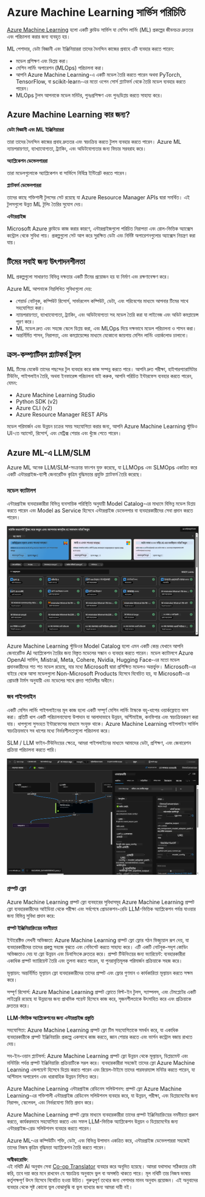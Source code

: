 <!--
CO_OP_TRANSLATOR_METADATA:
{
  "original_hash": "7fe541373802e33568e94e13226d463c",
  "translation_date": "2025-05-09T22:17:50+00:00",
  "source_file": "md/03.FineTuning/Introduce_AzureML.md",
  "language_code": "bn"
}
-->
# **Azure Machine Learning সার্ভিস পরিচিতি**

[Azure Machine Learning](https://ml.azure.com?WT.mc_id=aiml-138114-kinfeylo) হলো একটি ক্লাউড সার্ভিস যা মেশিন লার্নিং (ML) প্রকল্পের জীবনচক্র দ্রুততর এবং পরিচালনা করার জন্য ব্যবহৃত হয়।

ML পেশাদার, ডেটা বিজ্ঞানী এবং ইঞ্জিনিয়াররা তাদের দৈনন্দিন কাজের প্রবাহে এটি ব্যবহার করতে পারেন:

- মডেল প্রশিক্ষণ এবং ডিপ্লয় করা।
- মেশিন লার্নিং অপারেশন (MLOps) পরিচালনা করা।
- আপনি Azure Machine Learning-এ একটি মডেল তৈরি করতে পারেন অথবা PyTorch, TensorFlow, বা scikit-learn-এর মতো ওপেন সোর্স প্ল্যাটফর্ম থেকে তৈরি মডেল ব্যবহার করতে পারেন।
- MLOps টুলস আপনাকে মডেল মনিটর, পুনঃপ্রশিক্ষণ এবং পুনঃডিপ্লয় করতে সাহায্য করে।

## Azure Machine Learning কার জন্য?

**ডেটা বিজ্ঞানী এবং ML ইঞ্জিনিয়াররা**

তারা তাদের দৈনন্দিন কাজের প্রবাহ দ্রুততর এবং স্বয়ংক্রিয় করতে টুলস ব্যবহার করতে পারেন।
Azure ML ন্যায়পরায়ণতা, ব্যাখ্যাযোগ্যতা, ট্র্যাকিং, এবং অডিটযোগ্যতার জন্য ফিচার সরবরাহ করে।

**অ্যাপ্লিকেশন ডেভেলপাররা**

তারা মডেলগুলোকে অ্যাপ্লিকেশন বা সার্ভিসে নির্বিঘ্নে ইন্টিগ্রেট করতে পারেন।

**প্ল্যাটফর্ম ডেভেলপাররা**

তাদের কাছে শক্তিশালী টুলসের সেট রয়েছে যা Azure Resource Manager APIs দ্বারা সমর্থিত।
এই টুলসগুলো উন্নত ML টুলিং তৈরির সুযোগ দেয়।

**এন্টারপ্রাইজ**

Microsoft Azure ক্লাউডে কাজ করার কারণে, এন্টারপ্রাইজগুলো পরিচিত নিরাপত্তা এবং রোল-ভিত্তিক অ্যাক্সেস কন্ট্রোল থেকে সুবিধা পায়।
প্রকল্পগুলো সেট আপ করে সুরক্ষিত ডেটা এবং নির্দিষ্ট অপারেশনগুলোর অ্যাক্সেস নিয়ন্ত্রণ করা যায়।

## টিমের সবাই জন্য উৎপাদনশীলতা
ML প্রকল্পগুলো সাধারণত বিভিন্ন দক্ষতার একটি টিমের প্রয়োজন হয় যা নির্মাণ এবং রক্ষণাবেক্ষণ করে।

Azure ML আপনাকে নিম্নলিখিত সুবিধাগুলো দেয়:
- শেয়ার্ড নোটবুক, কম্পিউট রিসোর্স, সার্ভারলেস কম্পিউট, ডেটা, এবং পরিবেশের মাধ্যমে আপনার টিমের সাথে সহযোগিতা করা।
- ন্যায়পরায়ণতা, ব্যাখ্যাযোগ্যতা, ট্র্যাকিং, এবং অডিটযোগ্যতা সহ মডেল তৈরি করা যা লাইনেজ এবং অডিট কমপ্লায়েন্স পূরণ করে।
- ML মডেল দ্রুত এবং সহজে স্কেলে ডিপ্লয় করা, এবং MLOps দিয়ে দক্ষভাবে মডেল পরিচালনা ও শাসন করা।
- অন্তর্নির্মিত শাসন, নিরাপত্তা, এবং কমপ্লায়েন্সের মাধ্যমে যেকোনো জায়গায় মেশিন লার্নিং ওয়ার্কলোড চালানো।

## ক্রস-কম্প্যাটিবল প্ল্যাটফর্ম টুলস

ML টিমের যেকেউ তাদের পছন্দের টুল ব্যবহার করে কাজ সম্পন্ন করতে পারে।
আপনি দ্রুত পরীক্ষা, হাইপারপ্যারামিটার টিউনিং, পাইপলাইন তৈরি, অথবা ইনফারেন্স পরিচালনা যাই করুক, আপনি পরিচিত ইন্টারফেস ব্যবহার করতে পারেন, যেমন:
- Azure Machine Learning Studio
- Python SDK (v2)
- Azure CLI (v2)
- Azure Resource Manager REST APIs

মডেল পরিমার্জন এবং উন্নয়ন চক্রের সময় সহযোগিতা করার জন্য, আপনি Azure Machine Learning স্টুডিও UI-তে অ্যাসেট, রিসোর্স, এবং মেট্রিক্স শেয়ার এবং খুঁজে পেতে পারেন।

## **Azure ML-এ LLM/SLM**

Azure ML অনেক LLM/SLM-সংক্রান্ত ফাংশন যুক্ত করেছে, যা LLMOps এবং SLMOps একত্রিত করে একটি এন্টারপ্রাইজ-ব্যাপী জেনারেটিভ কৃত্রিম বুদ্ধিমত্তার প্রযুক্তি প্ল্যাটফর্ম তৈরি করেছে।

### **মডেল ক্যাটালগ**

এন্টারপ্রাইজ ব্যবহারকারীরা বিভিন্ন ব্যবসায়িক পরিস্থিতি অনুযায়ী Model Catalog-এর মাধ্যমে বিভিন্ন মডেল ডিপ্লয় করতে পারেন এবং Model as Service হিসেবে এন্টারপ্রাইজ ডেভেলপার বা ব্যবহারকারীদের সেবা প্রদান করতে পারেন।

![models](../../../../translated_images/models.2450411eac222e539ffb55785a8f550d01be1030bd8eb67c9c4f9ae4ca5d64be.bn.png)

Azure Machine Learning স্টুডিওর Model Catalog হলো এমন একটি কেন্দ্র যেখানে আপনি জেনারেটিভ AI অ্যাপ্লিকেশন তৈরির জন্য বিস্তৃত মডেলের সন্ধান ও ব্যবহার করতে পারেন। মডেল ক্যাটালগে Azure OpenAI সার্ভিস, Mistral, Meta, Cohere, Nvidia, Hugging Face-এর মতো মডেল প্রদানকারীদের শত শত মডেল রয়েছে, যার মধ্যে Microsoft দ্বারা প্রশিক্ষিত মডেলও অন্তর্ভুক্ত। Microsoft-এর বাইরে থেকে আসা মডেলগুলো Non-Microsoft Products হিসেবে বিবেচিত হয়, যা Microsoft-এর প্রোডাক্ট টার্মস অনুযায়ী এবং মডেলের সাথে প্রদত্ত শর্তাবলীর অধীনে।

### **জব পাইপলাইন**

একটি মেশিন লার্নিং পাইপলাইনের মূল কাজ হলো একটি সম্পূর্ণ মেশিন লার্নিং টাস্ককে বহু-ধাপের ওয়ার্কফ্লোতে ভাগ করা। প্রতিটি ধাপ একটি পরিচালনাযোগ্য উপাদান যা আলাদাভাবে উন্নয়ন, অপ্টিমাইজ, কনফিগার এবং স্বয়ংক্রিয়করণ করা যায়। ধাপগুলো সুসংহত ইন্টারফেসের মাধ্যমে সংযুক্ত থাকে। Azure Machine Learning পাইপলাইন সার্ভিস স্বয়ংক্রিয়ভাবে সব ধাপের মধ্যে নির্ভরশীলতাগুলো পরিচালনা করে।

SLM / LLM ফাইন-টিউনিংয়ের ক্ষেত্রে, আমরা পাইপলাইনের মাধ্যমে আমাদের ডেটা, প্রশিক্ষণ, এবং জেনারেশন প্রক্রিয়া পরিচালনা করতে পারি।

![finetuning](../../../../translated_images/finetuning.b52e4aa971dfd8d3c668db913a2b419380533bd3a920d227ec19c078b7b3f309.bn.png)

### **প্রম্পট ফ্লো**

Azure Machine Learning প্রম্পট ফ্লো ব্যবহারের সুবিধাসমূহ
Azure Machine Learning প্রম্পট ফ্লো ব্যবহারকারীদের আইডিয়া থেকে পরীক্ষা এবং সর্বশেষে প্রোডাকশন-রেডি LLM-ভিত্তিক অ্যাপ্লিকেশন পর্যন্ত যাওয়ার জন্য বিভিন্ন সুবিধা প্রদান করে:

**প্রম্পট ইঞ্জিনিয়ারিংয়ের নমনীয়তা**

ইন্টারেক্টিভ লেখনী অভিজ্ঞতা: Azure Machine Learning প্রম্পট ফ্লো ফ্লোর গঠন ভিজ্যুয়াল রূপ দেয়, যা ব্যবহারকারীদের তাদের প্রকল্প সহজে বুঝতে এবং নেভিগেট করতে সাহায্য করে। এটি একটি নোটবুক-সদৃশ কোডিং অভিজ্ঞতাও দেয় যা ফ্লো উন্নয়ন এবং ডিবাগিংকে দ্রুততর করে।
প্রম্পট টিউনিংয়ের জন্য ভ্যারিয়েন্ট: ব্যবহারকারীরা একাধিক প্রম্পট ভ্যারিয়েন্ট তৈরি এবং তুলনা করতে পারেন, যা পুনরাবৃত্তিমূলক পরিমার্জন প্রক্রিয়াকে সহজ করে।

মূল্যায়ন: অন্তর্নির্মিত মূল্যায়ন ফ্লো ব্যবহারকারীদের তাদের প্রম্পট এবং ফ্লোর গুণমান ও কার্যকারিতা মূল্যায়ন করতে সক্ষম করে।

সম্পূর্ণ রিসোর্স: Azure Machine Learning প্রম্পট ফ্লোতে বিল্ট-ইন টুলস, স্যাম্পলস, এবং টেমপ্লেটের একটি লাইব্রেরি রয়েছে যা উন্নয়নের জন্য প্রাথমিক পয়েন্ট হিসেবে কাজ করে, সৃজনশীলতাকে উৎসাহিত করে এবং প্রক্রিয়াকে দ্রুততর করে।

**LLM-ভিত্তিক অ্যাপ্লিকেশনের জন্য এন্টারপ্রাইজ প্রস্তুতি**

সহযোগিতা: Azure Machine Learning প্রম্পট ফ্লো টিম সহযোগিতাকে সমর্থন করে, যা একাধিক ব্যবহারকারীকে প্রম্পট ইঞ্জিনিয়ারিং প্রকল্পে একসাথে কাজ করতে, জ্ঞান শেয়ার করতে এবং ভার্সন কন্ট্রোল বজায় রাখতে দেয়।

সব-ইন-ওয়ান প্ল্যাটফর্ম: Azure Machine Learning প্রম্পট ফ্লো উন্নয়ন থেকে মূল্যায়ন, ডিপ্লয়মেন্ট এবং মনিটরিং পর্যন্ত প্রম্পট ইঞ্জিনিয়ারিং প্রক্রিয়াটিকে সরল করে। ব্যবহারকারীরা সহজেই তাদের ফ্লো Azure Machine Learning এন্ডপয়েন্ট হিসেবে ডিপ্লয় করতে পারেন এবং রিয়েল-টাইমে তাদের পারফরম্যান্স মনিটর করতে পারেন, যা অপ্টিমাল অপারেশন এবং ধারাবাহিক উন্নয়ন নিশ্চিত করে।

Azure Machine Learning এন্টারপ্রাইজ রেডিনেস সলিউশনস: প্রম্পট ফ্লো Azure Machine Learning-এর শক্তিশালী এন্টারপ্রাইজ রেডিনেস সলিউশনস ব্যবহার করে, যা উন্নয়ন, পরীক্ষা, এবং ডিপ্লয়মেন্টের জন্য নিরাপদ, স্কেলেবল, এবং নির্ভরযোগ্য ভিত্তি প্রদান করে।

Azure Machine Learning প্রম্পট ফ্লোর মাধ্যমে ব্যবহারকারীরা তাদের প্রম্পট ইঞ্জিনিয়ারিংয়ের নমনীয়তা প্রকাশ করতে, কার্যকরভাবে সহযোগিতা করতে এবং সফল LLM-ভিত্তিক অ্যাপ্লিকেশন উন্নয়ন ও ডিপ্লয়মেন্টের জন্য এন্টারপ্রাইজ-গ্রেড সলিউশনস ব্যবহার করতে পারেন।

Azure ML-এর কম্পিউটিং শক্তি, ডেটা, এবং বিভিন্ন উপাদান একত্রিত করে, এন্টারপ্রাইজ ডেভেলপাররা সহজেই তাদের নিজস্ব কৃত্রিম বুদ্ধিমত্তা অ্যাপ্লিকেশন তৈরি করতে পারেন।

**অস্বীকারোক্তি**:  
এই নথিটি AI অনুবাদ সেবা [Co-op Translator](https://github.com/Azure/co-op-translator) ব্যবহার করে অনূদিত হয়েছে। আমরা যথাসাধ্য সঠিকতার চেষ্টা করি, তবে দয়া করে মনে রাখবেন যে স্বয়ংক্রিয় অনুবাদে ভুল বা অসঙ্গতি থাকতে পারে। মূল নথিটি তার নিজস্ব ভাষায় কর্তৃপক্ষপূর্ণ উৎস হিসেবে বিবেচিত হওয়া উচিত। গুরুত্বপূর্ণ তথ্যের জন্য পেশাদার মানব অনুবাদ প্রয়োজন। এই অনুবাদের ব্যবহার থেকে সৃষ্ট কোনো ভুল বোঝাবুঝি বা ভুল ব্যাখ্যার জন্য আমরা দায়ী নই।